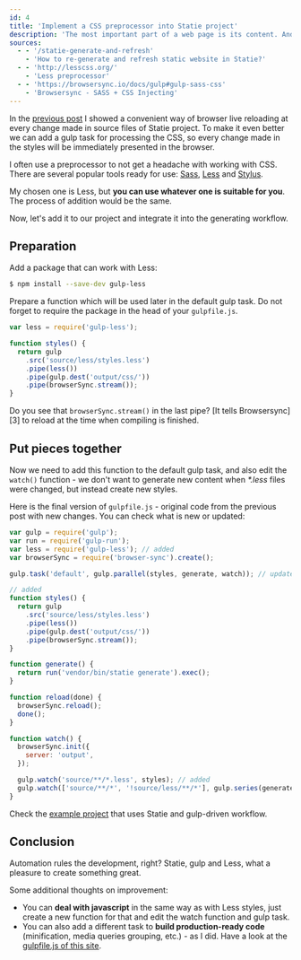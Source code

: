 ```yaml
---
id: 4
title: 'Implement a CSS preprocessor into Statie project'
description: 'The most important part of a web page is its content. And I think that every web page content deserves to have some look. Take a look at how to implement <a href="http://lesscss.org/">Less</a> preprocessor into Statie project built with gulp-based workflow.'
sources:
  - - '/statie-generate-and-refresh'
    - 'How to re-generate and refresh static website in Statie?'
  - - 'http://lesscss.org/'
    - 'Less preprocessor'
  - - 'https://browsersync.io/docs/gulp#gulp-sass-css'
    - 'Browsersync - SASS + CSS Injecting'
---
```


In the [previous post](/statie-generate-and-refresh) I showed a convenient way of browser live reloading at every change made in source files of Statie project. To make it even better we can add a gulp task for processing the CSS, so every change made in the styles will be immediately presented in the browser.

I often use a preprocessor to not get a headache with working with CSS. There are several popular tools ready for use: [Sass](http://sass-lang.com/), [Less](http://lesscss.org/) and [Stylus](http://stylus-lang.com/).

My chosen one is Less, but **you can use whatever one is suitable for you**. The process of addition would be the same.

Now, let's add it to our project and integrate it into the generating workflow.

## Preparation

Add a package that can work with Less:

```bash
$ npm install --save-dev gulp-less
```

Prepare a function which will be used later in the default gulp task. Do not forget to require the package in the head of your `gulpfile.js`.

```javascript
var less = require('gulp-less');

function styles() {
  return gulp
    .src('source/less/styles.less')
    .pipe(less())
    .pipe(gulp.dest('output/css/'))
    .pipe(browserSync.stream());
}
```

Do you see that `browserSync.stream()` in the last pipe? [It tells Browsersync][3] to reload at the time when compiling is finished.

## Put pieces together

Now we need to add this function to the default gulp task, and also edit the `watch()` function - we don't want to generate new content when _\*.less_ files were changed, but instead create new styles.

Here is the final version of `gulpfile.js` - original code from the previous post with new changes. You can check what is new or updated:

```javascript
var gulp = require('gulp');
var run = require('gulp-run');
var less = require('gulp-less'); // added
var browserSync = require('browser-sync').create();

gulp.task('default', gulp.parallel(styles, generate, watch)); // updated

// added
function styles() {
  return gulp
    .src('source/less/styles.less')
    .pipe(less())
    .pipe(gulp.dest('output/css/'))
    .pipe(browserSync.stream());
}

function generate() {
  return run('vendor/bin/statie generate').exec();
}

function reload(done) {
  browserSync.reload();
  done();
}

function watch() {
  browserSync.init({
    server: 'output',
  });

  gulp.watch('source/**/*.less', styles); // added
  gulp.watch(['source/**/*', '!source/less/**/*'], gulp.series(generate, reload)); // updated
}
```

<Tip>

Check the [example project](https://github.com/crazko/statie-gulp-example) that uses Statie and gulp-driven workflow.

</Tip>

## Conclusion

Automation rules the development, right? Statie, gulp and Less, what a pleasure to create something great.

Some additional thoughts on improvement:

- You can **deal with javascript** in the same way as with Less styles, just create a new function for that and edit the watch function and gulp task.
- You can also add a different task to **build production-ready code** (minification, media queries grouping, etc.) - as I did. Have a look at the [gulpfile.js of this site](https://github.com/crazko/romanvesely.com/blob/master/gulpfile.js).
